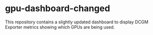 # gpu-dashboard-changed

This repository contains a slightly updated dashboard to display DCGM Exporter metrics showing which GPUs are being used.
